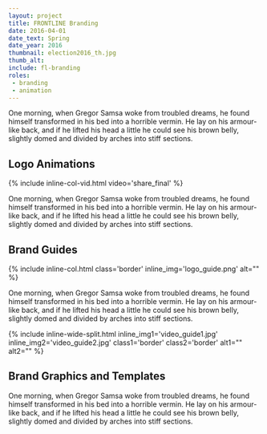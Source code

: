 ```yaml
---
layout: project
title: FRONTLINE Branding
date: 2016-04-01
date_text: Spring
date_year: 2016
thumbnail: election2016_th.jpg
thumb_alt: 
include: fl-branding
roles: 
 - branding
 - animation
---
```


One morning, when Gregor Samsa woke from troubled dreams, he found himself transformed in his bed into a horrible vermin. He lay on his armour-like back, and if he lifted his head a little he could see his brown belly, slightly domed and divided by arches into stiff sections.

## Logo Animations

{% include inline-col-vid.html video='share_final' %}

One morning, when Gregor Samsa woke from troubled dreams, he found himself transformed in his bed into a horrible vermin. He lay on his armour-like back, and if he lifted his head a little he could see his brown belly, slightly domed and divided by arches into stiff sections.

## Brand Guides

{% include inline-col.html class='border' inline_img='logo_guide.png' alt="" %}

One morning, when Gregor Samsa woke from troubled dreams, he found himself transformed in his bed into a horrible vermin. He lay on his armour-like back, and if he lifted his head a little he could see his brown belly, slightly domed and divided by arches into stiff sections.

{% include inline-wide-split.html inline_img1='video_guide1.jpg' inline_img2='video_guide2.jpg' class1='border' class2='border' alt1="" alt2="" %}

## Brand Graphics and Templates

One morning, when Gregor Samsa woke from troubled dreams, he found himself transformed in his bed into a horrible vermin. He lay on his armour-like back, and if he lifted his head a little he could see his brown belly, slightly domed and divided by arches into stiff sections.
